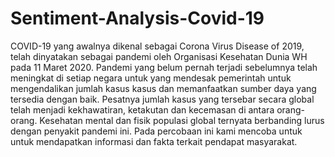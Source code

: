 # Sentiment-Analysis-Covid-19

COVID-19 yang awalnya dikenal sebagai Corona Virus Disease of 2019, telah dinyatakan sebagai pandemi oleh Organisasi Kesehatan Dunia WH pada 11 Maret 2020. Pandemi yang belum pernah terjadi sebelumnya telah meningkat di setiap negara untuk yang mendesak pemerintah untuk mengendalikan jumlah kasus kasus dan memanfaatkan sumber daya yang tersedia dengan baik. Pesatnya jumlah kasus yang tersebar secara global telah menjadi kekhawatiran, ketakutan dan kecemasan di antara orang-orang. Kesehatan mental dan fisik populasi global ternyata berbanding lurus dengan penyakit pandemi ini. Pada percobaan ini kami mencoba untuk untuk  mendapatkan informasi dan fakta terkait pendapat masyarakat.
